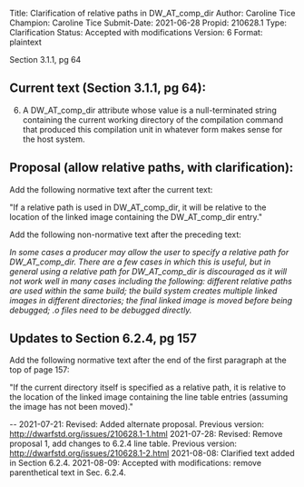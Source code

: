 Title:       Clarification of relative paths in DW_AT_comp_dir
Author:      Caroline Tice
Champion:    Caroline Tice
Submit-Date: 2021-06-28
Propid:      210628.1
Type:        Clarification
Status:      Accepted with modifications
Version:     6
Format:      plaintext

Section 3.1.1, pg 64

Current text (Section 3.1.1, pg 64):
----------------------------------------------
6. A DW_AT_comp_dir attribute whose value is a null-terminated string
containing the current working directory of the compilation command
that produced this compilation unit in whatever form makes sense for
the host system.


Proposal (allow relative paths, with clarification):
------------------------------------------------------------------
Add the following normative text after the current text:

"If a relative path is used in DW_AT_comp_dir, it will be relative 
to the location of the linked image containing the DW_AT_comp_dir entry."

Add the following non-normative text after the preceding text:

*In some cases a producer may allow the user to specify a relative
path for DW_AT_comp_dir. There are a few cases in which this is useful,
but in general using a relative path for DW_AT_comp_dir is discouraged
as it will not work well in many cases including the following:
different relative paths are used within the same build; the build
system creates multiple linked images in different directories; the
final linked image is moved before being debugged; .o files need to
be debugged directly.*

Updates to Section 6.2.4, pg 157
--------------------------------------------

Add the following normative text after the end of the first paragraph
at the top of page 157:

"If the current directory itself is specified as a relative path, it is
relative to the location of the linked image containing the line table
entries (assuming the image has not been moved)."

-- 
2021-07-21: Revised: Added alternate proposal.
   Previous version: http://dwarfstd.org/issues/210628.1-1.html
2021-07-28: Revised: Remove proposal 1, add changes to 6.2.4 line table.
   Previous version: http://dwarfstd.org/issues/210628.1-2.html
2021-08-08: Clarified text added in Section 6.2.4.
2021-08-09: Accepted with modifications: remove parenthetical text in Sec. 6.2.4.
